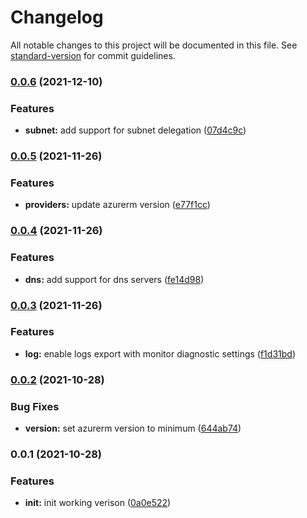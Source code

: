 # Changelog

All notable changes to this project will be documented in this file. See [standard-version](https://github.com/conventional-changelog/standard-version) for commit guidelines.

### [0.0.6](https://github.com/padok-team/terraform-azurerm-network/compare/v0.0.5...v0.0.6) (2021-12-10)


### Features

* **subnet:** add support for subnet delegation ([07d4c9c](https://github.com/padok-team/terraform-azurerm-network/commit/07d4c9cb99449d81049b949c4b54f8d9d2e9ad33))

### [0.0.5](https://github.com/padok-team/terraform-azurerm-network/compare/v0.0.4...v0.0.5) (2021-11-26)


### Features

* **providers:** update azurerm version ([e77f1cc](https://github.com/padok-team/terraform-azurerm-network/commit/e77f1cc51b244c52e80d673c37b2b25111a72961))

### [0.0.4](https://github.com/padok-team/terraform-azurerm-network/compare/v0.0.3...v0.0.4) (2021-11-26)


### Features

* **dns:** add support for dns servers ([fe14d98](https://github.com/padok-team/terraform-azurerm-network/commit/fe14d98320a00e3d24cbf83741888548ab122215))

### [0.0.3](https://github.com/padok-team/terraform-azurerm-network/compare/v0.0.2...v0.0.3) (2021-11-26)


### Features

* **log:** enable logs export with monitor diagnostic settings ([f1d31bd](https://github.com/padok-team/terraform-azurerm-network/commit/f1d31bd662df8eb91364bee2f24eeb0843ffac5a))

### [0.0.2](https://github.com/padok-team/terraform-azurerm-network/compare/v0.0.1...v0.0.2) (2021-10-28)


### Bug Fixes

* **version:** set azurerm version to minimum ([644ab74](https://github.com/padok-team/terraform-azurerm-network/commit/644ab74539949b20c75a085010318b61b39be759))

### 0.0.1 (2021-10-28)


### Features

* **init:** init working verison ([0a0e522](https://github.com/padok-team/terraform-azurerm-network/commit/0a0e522236ff827ad4c3d9122f5b3b41b3e13693))
